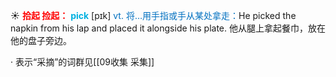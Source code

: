 ☀ <font color="red">**拾起 捡起：**</font>
<font color="sky blue">**pick**</font> [pɪk] 
<font color="#0070c0">vt. 将…用手指或手从某处拿走：</font>He picked the napkin from his lap and placed it alongside his plate. 他从腿上拿起餐巾，放在他的盘子旁边。 

· 表示“采摘”的词群见[[09收集 采集]]
